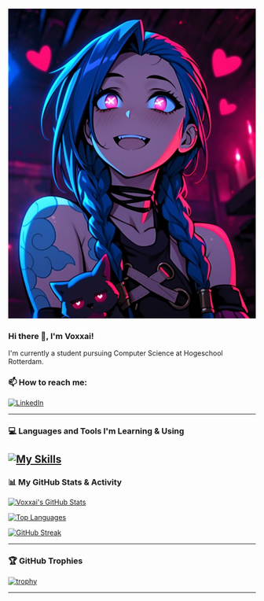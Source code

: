 <p align="center">
  <img src="https://raw.githubusercontent.com/Voxxai/Voxxai/main/Jinx_pfp.jpg" alt="Voxxai Banner" width="800"/>
</p>

### Hi there 👋, I'm Voxxai!

I'm currently a student pursuing Computer Science at Hogeschool Rotterdam.

### 📫 How to reach me:

<p align="left">
  <a href="https://www.linkedin.com/in/gilian-kranendonk/" target="_blank">
    <img src="https://img.shields.io/badge/LinkedIn-%230077B5.svg?&style=for-the-badge&logo=linkedin&logoColor=white" alt="LinkedIn"/>
  </a>

---

### 💻 Languages and Tools I'm Learning & Using

[![My Skills](https://skillicons.dev/icons?i=js,cs,css,ts,html,vue)](https://skillicons.dev)
---

### 📊 My GitHub Stats & Activity

[![Voxxai's GitHub Stats](https://github-readme-stats.vercel.app/api?username=Voxxai&show_icons=true&theme=tokyonight&count_private=true&include_all_commits=true)](https://github.com/anuraghazra/github-readme-stats)

[![Top Languages](https://github-readme-stats.vercel.app/api/top-langs/?username=Voxxai&layout=compact&theme=tokyonight)](https://github.com/anuraghazra/github-readme-stats)

[![GitHub Streak](https://streak-stats.demolab.com/?user=Voxxai&theme=tokyonight&date_format=M%20j%5B%2C%20Y%5D)](https://git.io/streak-stats)

---

### 🏆 GitHub Trophies

[![trophy](https://github-profile-trophy.vercel.app/?username=Voxxai&theme=tokyonight&margin-w=15&margin-h=15)](https://github.com/ryo-ma/github-profile-trophy)

---
